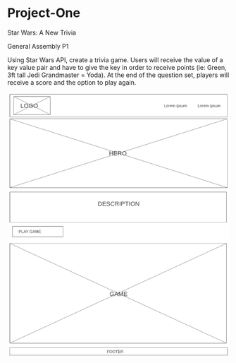 # Project-One
Star Wars: A New Trivia

General Assembly P1

Using Star Wars API, create a trivia game. Users will receive the value of a key value pair and have to give the key in order to receive points (ie: Green, 3ft tall Jedi Grandmaster = Yoda). At the end of the question set, players will receive a score and the option to play again.

![Wireframe](Homepage.png)
